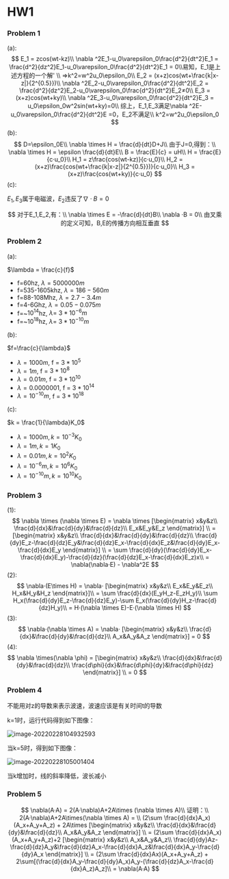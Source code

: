 # HW1

### Problem 1

(a):
$$
E_1 = zcos(wt-kz)\\
\nabla ^2E_1-u_0\varepsilon_0\frac{d^2}{dt^2}E_1 = \frac{d^2}{dz^2}E_1-u_0\varepsilon_0\frac{d^2}{dt^2}E_1 = 0\\易知，E_1是上述方程的一个解'
\\
=>k^2=w^2u_0\epsilon_0\\
E_2 = (x+z)cos(wt+\frac{k|x-z|}{2^{0.5}})\\
\nabla ^2E_2-u_0\varepsilon_0\frac{d^2}{dt^2}E_2 = \frac{d^2}{dz^2}E_2-u_0\varepsilon_0\frac{d^2}{dt^2}E_2≠0\\
E_3 = (x+z)cos(wt+ky)\\
\nabla ^2E_3-u_0\varepsilon_0\frac{d^2}{dt^2}E_3 = u_0\epsilon_0w^2sin(wt+ky)=0\\
综上，E_1,E_3满足\nabla ^2E-u_0\varepsilon_0\frac{d^2}{dt^2}E =0，E_2不满足\\
k^2=w^2u_0\epsilon_0
$$
(b):
$$
D=\epsilon_0E\\
\nabla \times H = \frac{d}{dt}D+J\\
由于J=0,得到：\\
\nabla \times H = \epsilon \frac{d}{dt}E\\
B = \frac{E}{c} = uH\\
H = \frac{E}{c·u_0}\\
H_1 = z\frac{cos(wt-kz)}{c·u_0}\\
H_2 = (x+z)\frac{cos(wt+\frac{k|x-z|}{2^{0.5}})}{c·u_0}\\
H_3 = (x+z)\frac{cos(wt+ky)}{c·u_0}
$$
(c):

$E_1,E_3$属于电磁波，$E_2$违反了$\nabla ·B = 0$

$$
对于E_1,E_2,有：\\
\nabla \times E = -\frac{d}{dt}B\\
\nabla ·B = 0\\
由叉乘的定义可知，B,E的传播方向相互垂直
$$


### Problem 2

(a):

$\lambda = \frac{c}{f}$

- f=60hz, $\lambda = 5000000m$
- f=535-1605khz, $\lambda = 186-560m$
- f=88-108Mhz, $\lambda = 2.7-3.4m$
- f=4-6Ghz, $\lambda = 0.05-0.075m$
- f=~$10^{14}$hz, $\lambda = ~3*10^{-6}m$
- f=~$10^{18}$hz, $\lambda = ~3*10^{-10}m$

(b):

$f=\frac{c}{\lambda}$

- $\lambda = 1000m$, f = $3*10^{5}$
- $\lambda = 1m$, f = $3*10^{8}$
- $\lambda = 0.01m$, f = $3*10^{10}$
- $\lambda = 0.0000001$, f = $3*10^{14}$
- $\lambda = 10^{-10}m$, f = $3*10^{18}$

(c):

$k = \frac{1}{\lambda}K_0$

- $\lambda = 1000m,k = 10^{-3}K_0$
- $\lambda = 1m,k = 1K_0$
- $\lambda = 0.01m,k = 10^{2}K_0$
- $\lambda = 10^{-6}m,k = 10^{6}K_0$
- $\lambda = 10^{-10}m,k = 10^{10}K_0$

### Problem 3

(1):
$$
\nabla \times (\nabla \times E) = \nabla \times 
[\begin{matrix}
x&y&z\\
\frac{d}{dx}&\frac{d}{dy}&\frac{d}{dz}\\
E_x&E_y&E_z
\end{matrix}]
\\
 = [\begin{matrix}
x&y&z\\
\frac{d}{dx}&\frac{d}{dy}&\frac{d}{dz}\\
\frac{d}{dy}E_z-\frac{d}{dz}E_y&\frac{d}{dz}E_x-\frac{d}{dx}E_z&\frac{d}{dy}E_x-\frac{d}{dx}E_y
\end{matrix}]
\\
 = \sum \frac{d}{dy}(\frac{d}{dy}E_x-\frac{d}{dx}E_y)-\frac{d}{dz}(\frac{d}{dz}E_x-\frac{d}{dx}E_z)x\\
 = \nabla(\nabla·E) - \nabla^2E
$$
(2):
$$
\nabla·(E\times H) = \nabla·
[\begin{matrix}
x&y&z\\
E_x&E_y&E_z\\
H_x&H_y&H_z
\end{matrix}]\\
 = \sum \frac{d}{dx}(E_yH_z-E_zH_y)\\
 \sum H_x(\frac{d}{dy}E_z-\frac{d}{dz}E_y)-\sum E_x(\frac{d}{dy}H_z-\frac{d}{dz}H_y)\\
  = H·(\nabla \times E)-E·(\nabla \times H)
$$
(3):
$$
\nabla·(\nabla \times A) = \nabla·
[\begin{matrix}
x&y&z\\
\frac{d}{dx}&\frac{d}{dy}&\frac{d}{dz}\\
A_x&A_y&A_z
\end{matrix}]
 = 0
$$
(4):
$$
\nabla \times(\nabla \phi) = 
[\begin{matrix}
x&y&z\\
\frac{d}{dx}&\frac{d}{dy}&\frac{d}{dz}\\
\frac{d\phi}{dx}&\frac{d\phi}{dy}&\frac{d\phi}{dz}
\end{matrix}]
\\
 = 0
$$

### Problem 4

不能用对z的导数来表示波速，波速应该是有关时间t的导数

k=1时，运行代码得到如下图像：

![image-20220228104932593](C:\Users\dell\AppData\Roaming\Typora\typora-user-images\image-20220228104932593.png)

当k=5时，得到如下图像：

![image-20220228105001404](C:\Users\dell\AppData\Roaming\Typora\typora-user-images\image-20220228105001404.png)

当k增加时，线的斜率降低，波长减小

### Problem 5

$$
\nabla(A·A) = 2(A·\nabla)A+2A\times (\nabla \times A)\\
证明：\\
2(A·\nabla)A+2A\times(\nabla \times A) = \\
(2\sum \frac{d}{dx}A_x)(A_x+A_y+A_z) + 2A\times 
[\begin{matrix}
x&y&z\\
\frac{d}{dx}&\frac{d}{dy}&\frac{d}{dz}\\
A_x&A_y&A_z
\end{matrix}]
\\
 = (2\sum \frac{d}{dx}A_x)(A_x+A_y+A_z)+2
 [\begin{matrix}
 x&y&z\\
 A_x&A_y&A_z\\
 \frac{d}{dy}Az-\frac{d}{dz}A_y&\frac{d}{dz}A_x-\frac{d}{dx}A_z&\frac{d}{dx}A_y-\frac{d}{dy}A_x
 \end{matrix}]
 \\
  = (2\sum \frac{d}{dx}Ax)(A_x+A_y+A_z) + 2\sum[(\frac{d}{dx}A_y-\frac{d}{dy}A_x)A_y-(\frac{d}{dz}A_x-\frac{d}{dx}A_z)A_z]\\
  = \nabla(A·A)
$$

